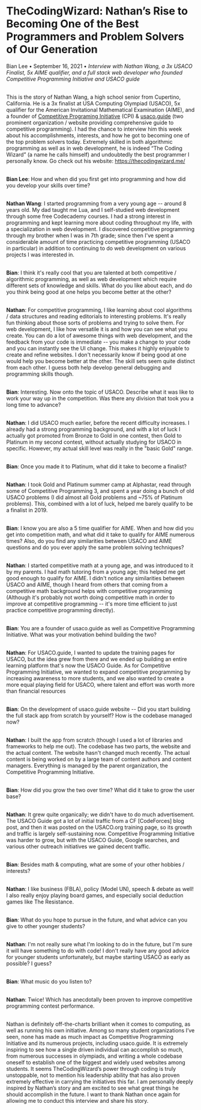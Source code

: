 <h1>TheCodingWizard: Nathan’s Rise to Becoming One of the Best Programmers and Problem Solvers of Our Generation</h1>

<div style="margin-top:12px;">Bian Lee • September 16, 2021 • <i>Interview with Nathan Wang, a 3x USACO Finalist, 5x AIME qualifier, and a full stack web developer who founded Competitive Programming Initiative and USACO guide</i></div>

<br/>This is the story of Nathan Wang, a high school senior from Cupertino, California. He is a 3x finalist at USA Computing Olympiad (USACO), 5x qualifier for the American Invitational Mathematical Examination (AIME), and a founder of <a href="https://joincpi.org/" target="_blank">Competitive Programing Initiative</a> (CPI) & <a href="https://usaco.guide" target="_blank">usaco.guide</a> (two prominent organization / website providing comprehensive guide to competitive programming). I had the chance to interview him this week about his accomplishments, interests, and how he got to becoming one of the top problem solvers today. Extremely skilled in both algorithmic programming as well as in web development, he is indeed “The Coding Wizard” (a name he calls himself) and undoubtedly the best programmer I personally know. Go check out his website: <a href="https://thecodingwizard.me/" target="_blank">https://thecodingwizard.me/</a>

<br/><b>Bian Lee</b>: How and when did you first get into programming and how did you develop your skills over time?

<br/><b>Nathan Wang</b>: I started programming from a very young age -- around 8 years old. My dad taught me Lua, and I self-studied web development through some free Codecademy courses. I had a strong interest in programming and kept learning more about coding throughout my life, with a specialization in web development. I discovered competitive programming through my brother when I was in 7th grade; since then I've spent a considerable amount of time practicing competitive programming (USACO in particular) in addition to continuing to do web development on various projects I was interested in.

<br/><b>Bian</b>: I think it's really cool that you are talented at both competitive / algorithmic programming, as well as web development which require different sets of knowledge and skills. What do you like about each, and do you think being good at one helps you become better at the other?

<br/><b>Nathan</b>: For competitive programming, I like learning about cool algorithms / data structures and reading editorials to interesting problems. It's really fun thinking about those sorts of problems and trying to solve them. For web development, I like how versatile it is and how you can see what you create. You can do a lot of awesome things with web development, and the feedback from your code is immediate -- you make a change to your code and you can instantly see the UI change. This makes it highly enjoyable to create and refine websites. I don't necessarily know if being good at one would help you become better at the other. The skill sets seem quite distinct from each other. I guess both help develop general debugging and programming skills though.

<br/><b>Bian</b>: Interesting. Now onto the topic of USACO. Describe what it was like to work your way up in the competition. Was there any division that took you a long time to advance?

<br/><b>Nathan</b>: I did USACO much earlier, before the recent difficulty increases. I already had a strong programming background, and with a lot of luck I actually got promoted from Bronze to Gold in one contest, then Gold to Platinum in my second contest, without actually studying for USACO in specific. However, my actual skill level was really in the "basic Gold" range.

<br/><b>Bian</b>: Once you made it to Platinum, what did it take to become a finalist?

<br/><b>Nathan</b>: I took Gold and Platinum summer camp at Alphastar, read through some of Competitive Programming 3, and spent a year doing a bunch of old USACO problems (I did almost all Gold problems and ~75% of Platinum problems). This, combined with a lot of luck, helped me barely qualify to be a finalist in 2019.

<br/><b>Bian</b>: I know you are also a 5 time qualifier for AIME. When and how did you get into competition math, and what did it take to qualify for AIME numerous times? Also, do you find any similarities between USACO and AIME questions and do you ever apply the same problem solving techniques?

<br/><b>Nathan</b>: I started competitive math at a young age, and was introduced to it by my parents. I had math tutoring from a young age; this helped me get good enough to qualify for AIME. I didn't notice any similarities between USACO and AIME, though I heard from others that coming from a competitive math background helps with competitive programming (Although it's probably not worth doing competitive math in order to improve at competitive programming -- it's more time efficient to just practice competitive programming directly).

<br/><b>Bian</b>: You are a founder of usaco.guide as well as Competitive Programming Initiative. What was your motivation behind building the two?

<br/><b>Nathan</b>: For USACO.guide, I wanted to update the training pages for USACO, but the idea grew from there and we ended up building an entire learning platform that's now the USACO Guide. As for Competitive Programming Initiative, we wanted to expand competitive programming by increasing awareness to more students, and we also wanted to create a more equal playing field for USACO, where talent and effort was worth more than financial resources

<br/><b>Bian</b>: On the development of usaco.guide website -- Did you start building the full stack app from scratch by yourself? How is the codebase managed now?

<br/><b>Nathan</b>: I built the app from scratch (though I used a lot of libraries and frameworks to help me out). The codebase has two parts, the website and the actual content. The website hasn't changed much recently. The actual content is being worked on by a large team of content authors and content managers. Everything is managed by the parent organization, the Competitive Programming Initiative.

<br/><b>Bian</b>: How did you grow the two over time? What did it take to grow the user base?

<br/><b>Nathan</b>: It grew quite organically; we didn't have to do much advertisement. The USACO Guide got a lot of initial traffic from a CF [CodeForces] blog post, and then it was posted on the USACO.org training page, so its growth and traffic is largely self-sustaining now. Competitive Programming Initiative was harder to grow, but with the USACO Guide, Google searches, and various other outreach initiatives we gained decent traffic.

<br/><b>Bian</b>: Besides math & computing, what are some of your other hobbies / interests?

<br/><b>Nathan</b>: I like business (FBLA), policy (Model UN), speech & debate as well! I also really enjoy playing board games, and especially social deduction games like The Resistance.

<br/><b>Bian</b>: What do you hope to pursue in the future, and what advice can you give to other younger students?

<br/><b>Nathan</b>: I'm not really sure what I'm looking to do in the future, but I'm sure it will have something to do with code! I don't really have any good advice for younger students unfortunately, but maybe starting USACO as early as possible? I guess?

<br/><b>Bian</b>: What music do you listen to?

<br/><b>Nathan</b>: Twice! Which has anecdotally been proven to improve competitive programming contest performance.

<br/>Nathan is definitely off-the-charts brilliant when it comes to computing, as well as running his own initiative. Among so many student organizations I’ve seen, none has made as much impact as Competitive Programming Initiative and its numerous projects, including usaco.guide. It is extremely inspiring to see how a single driven individual can accomplish so much, from numerous successes in olympiads, and writing a whole codebase oneself to establish one of the biggest and widely used websites among students. It seems TheCodingWizard’s power through coding is truly unstoppable, not to mention his leadership ability that has also proven extremely effective in carrying the initiatives this far. I am personally deeply inspired by Nathan’s story and am excited to see what great things he should accomplish in the future. I want to thank Nathan once again for allowing me to conduct this interview and share his story.
